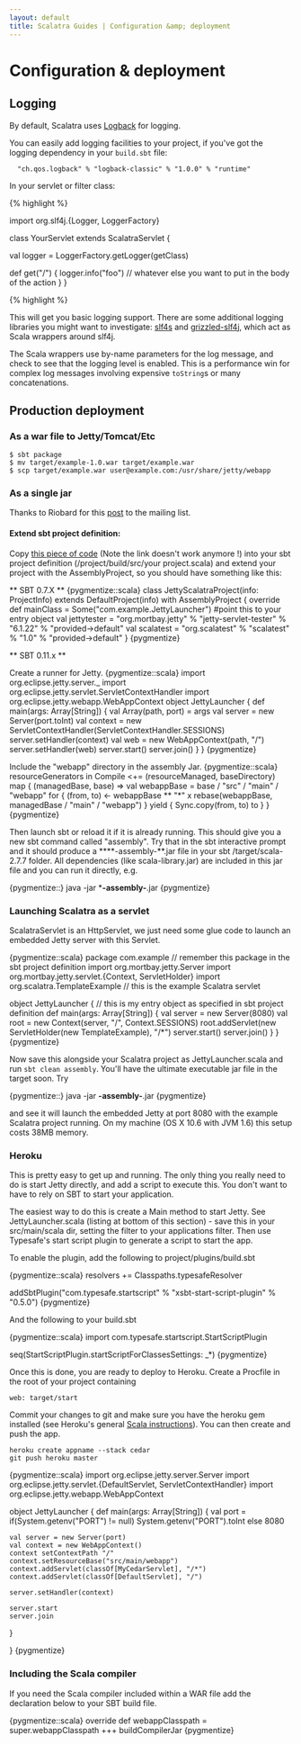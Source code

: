 ```yaml
---
layout: default
title: Scalatra Guides | Configuration &amp; deployment
---
```


<div class="page-header">
  <h1>Configuration &amp; deployment</h1>
</div>



## Logging

By default, Scalatra uses [Logback][logback] for logging.

[logback]:http://logback.qos.ch

You can easily add logging facilities to your project, if you've got the
logging dependency in your `build.sbt` file:

      "ch.qos.logback" % "logback-classic" % "1.0.0" % "runtime"

In your servlet or filter class:

{% highlight %}

import org.slf4j.{Logger, LoggerFactory}

class YourServlet extends ScalatraServlet {

  val logger =  LoggerFactory.getLogger(getClass)

  def get("/") {
    logger.info("foo")
    // whatever else you want to put in the body of the action
  }
}

{% highlight %}

This will get you basic logging support. There are some additional logging
libraries you might want to investigate: [slf4s][slf4s] and
[grizzled-slf4j][grizzled-slf4j],
which act as Scala wrappers around slf4j.

[slf4s]:https://github.com/weiglewilczek/slf4s
[grizzled-slf4j]:http://software.clapper.org/grizzled-slf4j/

The Scala wrappers use by-name parameters for the log message, and
check to see that the logging level is enabled.  This is a performance
win for complex log messages involving expensive `toString`s or many
concatenations.


## Production deployment

### As a war file to Jetty/Tomcat/Etc

    $ sbt package
    $ mv target/example-1.0.war target/example.war
    $ scp target/example.war user@example.com:/usr/share/jetty/webapp


### As a single jar

Thanks to Riobard for this
[post](http://groups.google.com/group/scalatra-user/msg/7df47d814f12a45f) to
the mailing list.

#### Extend sbt project definition:

Copy [this piece of code](http://bit.ly/92NWdu)
(Note the link doesn't work anymore !) into your sbt project definition
(/project/build/src/your project.scala) and extend your project with the
AssemblyProject, so you should have something like this:

** SBT 0.7.X **
{pygmentize::scala}
class JettyScalatraProject(info: ProjectInfo) extends DefaultProject(info) with AssemblyProject {
    override def mainClass = Some("com.example.JettyLauncher") #point this to your entry object
  val jettytester = "org.mortbay.jetty" % "jetty-servlet-tester" % "6.1.22" % "provided->default"
  val scalatest = "org.scalatest" % "scalatest" % "1.0" % "provided->default"
}
{pygmentize}

** SBT 0.11.x **

Create a runner for Jetty.
{pygmentize::scala}
import org.eclipse.jetty.server._
import org.eclipse.jetty.servlet.ServletContextHandler
import org.eclipse.jetty.webapp.WebAppContext
object JettyLauncher {
  def main(args: Array[String]) {
    val Array(path, port) = args
    val server = new Server(port.toInt)
    val context = new
ServletContextHandler(ServletContextHandler.SESSIONS)
    server.setHandler(context)
    val web = new WebAppContext(path, "/")
    server.setHandler(web)
    server.start()
    server.join()
  }
}
{pygmentize}

Include the "webapp" directory in the assembly Jar.
{pygmentize::scala}
resourceGenerators in Compile <+= (resourceManaged, baseDirectory) map { (managedBase, base) =>
  val webappBase = base / "src" / "main" / "webapp"
  for {
    (from, to) <- webappBase ** "*" x rebase(webappBase, managedBase / "main" / "webapp")
  } yield {
    Sync.copy(from, to)
    to
  }
}
{pygmentize}

Then launch sbt or reload it if it is already running. This should give you a
new sbt command called "assembly". Try that in the sbt interactive prompt and
it should produce a ****-assembly-**.jar file in your sbt /target/scala-2.7.7
folder. All dependencies (like scala-library.jar) are included in this jar
file and you can run it directly, e.g.

{pygmentize::}
java -jar ***-assembly-**.jar
{pygmentize}

### Launching Scalatra as a servlet

ScalatraServlet is an HttpServlet, we just need some glue code to launch an
embedded Jetty server with this Servlet.

{pygmentize::scala}
package com.example  // remember this package in the sbt project definition
import org.mortbay.jetty.Server
import org.mortbay.jetty.servlet.{Context, ServletHolder}
import org.scalatra.TemplateExample // this is the example Scalatra servlet

object JettyLauncher { // this is my entry object as specified in sbt project definition
  def main(args: Array[String]) {
    val server = new Server(8080)
    val root = new Context(server, "/", Context.SESSIONS)
    root.addServlet(new ServletHolder(new TemplateExample), "/*")
    server.start()
    server.join()
  }
}
{pygmentize}

Now save this alongside your Scalatra project as JettyLauncher.scala and run
<code>sbt clean assembly</code>. You'll have the ultimate executable jar file
in the target soon. Try

{pygmentize::}
java -jar **-assembly-**.jar
{pygmentize}

and see it will launch the embedded Jetty at port 8080 with the example
Scalatra project running. On my machine (OS X 10.6 with JVM 1.6) this setup
costs 38MB memory.

### Heroku

This is pretty easy to get up and running. The only thing you really need to do
is start Jetty directly, and add a script to execute this. You don't want to
have to rely on SBT to start your application.

The easiest way to do this is create a Main method to start Jetty. See
JettyLauncher.scala (listing at bottom of this section) - save this in your
src/main/scala dir, setting the filter to your applications filter. Then
use Typesafe's start script plugin to generate a script to start the app.

To enable the plugin, add the following to project/plugins/build.sbt

{pygmentize::scala}
resolvers += Classpaths.typesafeResolver

addSbtPlugin("com.typesafe.startscript" % "xsbt-start-script-plugin" % "0.5.0")
{pygmentize}

And the following to your build.sbt

{pygmentize::scala}
import com.typesafe.startscript.StartScriptPlugin

seq(StartScriptPlugin.startScriptForClassesSettings: _*)
{pygmentize}

Once this is done, you are ready to deploy to Heroku. Create a Procfile in
the root of your project containing

    web: target/start

Commit your changes to git and make sure you have the heroku gem installed
(see Heroku's general [Scala instructions](http://devcenter.heroku.com/articles/scala)).
You can then create and push the app.

    heroku create appname --stack cedar
    git push heroku master

{pygmentize::scala}
import org.eclipse.jetty.server.Server
import org.eclipse.jetty.servlet.{DefaultServlet, ServletContextHandler}
import org.eclipse.jetty.webapp.WebAppContext

object JettyLauncher {
  def main(args: Array[String]) {
    val port = if(System.getenv("PORT") != null) System.getenv("PORT").toInt else 8080

    val server = new Server(port)
    val context = new WebAppContext()
    context setContextPath "/"
    context.setResourceBase("src/main/webapp")
    context.addServlet(classOf[MyCedarServlet], "/*")
    context.addServlet(classOf[DefaultServlet], "/")

    server.setHandler(context)

    server.start
    server.join
  }

}
{pygmentize}

### Including the Scala compiler

If you need the Scala compiler included within a WAR file add the declaration
below to your SBT build file.

{pygmentize::scala}
override def webappClasspath = super.webappClasspath +++ buildCompilerJar
{pygmentize}
